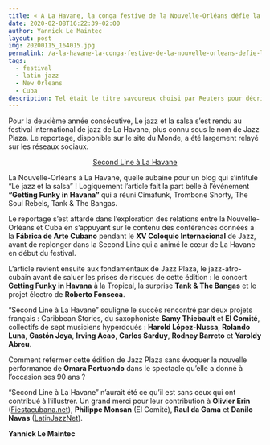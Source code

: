 ```yaml
---
title: « A La Havane, la conga festive de la Nouvelle-Orléans défie la politique cubaine de Trump »
date: 2020-02-08T16:22:39+02:00
author: Yannick Le Maintec
layout: post
img: 20200115_164015.jpg
permalink: /a-la-havane-la-conga-festive-de-la-nouvelle-orleans-defie-la-politique-cubaine-de-trump/
tags:
  - festival
  - latin-jazz
  - New Orleans
  - Cuba
description: Tel était le titre savoureux choisi par Reuters pour décrire le défilé à La Havane de musiciens de la Nouvelle-Orléans pendant Jazz Plaza. &#8220;Le jazz et la salsa&#8221; y était.
---
```


Pour la deuxième année consécutive, Le jazz et la salsa s&#8217;est rendu au festival international de jazz de La Havane, plus connu sous le nom de Jazz Plaza. Le reportage, disponible sur le site du Monde, a été largement relayé sur les réseaux sociaux.

<p style="text-align:center">
  <a href="https://www.lemonde.fr/le-jazz-et-la-salsa/article/2020/02/05/second-line-a-la-havane_6028511_5324427.html">Second Line à La Havane</a>
</p>

La Nouvelle-Orléans à La Havane, quelle aubaine pour un blog qui s&#8217;intitule &#8220;Le jazz et la salsa&#8221; ! Logiquement l&#8217;article fait la part belle à l&#8217;événement **&#8220;Getting Funky in Havana&#8221;** qui a réuni Cimafunk, Trombone Shorty, The Soul Rebels, Tank & The Bangas.

Le reportage s&#8217;est attardé dans l&#8217;exploration des relations entre la Nouvelle-Orléans et Cuba en s&#8217;appuyant sur le contenu des conférences données à la **Fábrica de Arte Cubano** pendant le **XV Coloquio Internacional** de Jazz, avant de replonger dans la Second Line qui a animé le cœur de La Havane en début du festival.

L&#8217;article revient ensuite aux fondamentaux de Jazz Plaza, le jazz-afro-cubain avant de saluer les prises de risques de cette édition : le concert **Getting Funky in Havana** à la Tropical, la surprise **Tank & The Bangas** et le projet électro de **Roberto Fonseca**.

&#8220;Second Line à La Havane&#8221; souligne le succès rencontré par deux projets français : Caribbean Stories, du saxophoniste **Samy Thiebault** et **El Comité**, collectifs de sept musiciens hyperdoués : **Harold López-Nussa**, **Rolando Luna**, **Gastón Joya**, **Irving Acao**, **Carlos Sarduy**, **Rodney Barreto** et **Yaroldy Abreu**.

Comment refermer cette édition de Jazz Plaza sans évoquer la nouvelle performance de **Omara Portuondo** dans le spectacle qu&#8217;elle a donné à l&#8217;occasion ses 90 ans ?

&#8220;Second Line à La Havane&#8221; n&#8217;aurait été ce qu&#8217;il est sans ceux qui ont contribué à l&#8217;illustrer. Un grand merci pour leur contribution à **Olivier Erin** ([Fiestacubana.net](http://www.fiestacubana.net/)), **Philippe Monsan** (El Comité), **Raul da Gama** et **Danilo Navas** ([LatinJazzNet](https://latinjazznet.com/)).

**Yannick Le Maintec**
